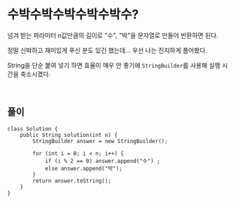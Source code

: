 # 수박수박수박수박수박수?
넘겨 받는 파라미터 n값만큼의 길이로 "수", "박"을 문자열로 만들어 반환하면 된다.

정말 신박하고 재미있게 푸신 분도 있긴 했는데...
우선 나는 진지하게 풀어봤다.

String을 단순 붙여 넣기 하면 효율이 매우 안 좋기에 `StringBuilder`를 사용해 실행 시간을 축소시켰다.

<br>

## 풀이
```
class Solution {
    public String solution(int n) {
        StringBuilder answer = new StringBuilder();
        
        for (int i = 0; i < n; i++) {
            if (i % 2 == 0) answer.append("수") ;
            else answer.append("박");
        }
        return answer.toString();
    }
}
```
